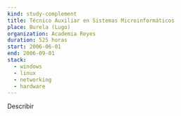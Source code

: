 ```yaml
---
kind: study-complement
title: Técnico Auxiliar en Sistemas Microinformáticos
place: Burela (Lugo)
organization: Academia Reyes
duration: 525 horas
start: 2006-06-01
end: 2006-09-01
stack:
  - windows
  - linux
  - networking
  - hardware
---
```

Describir
